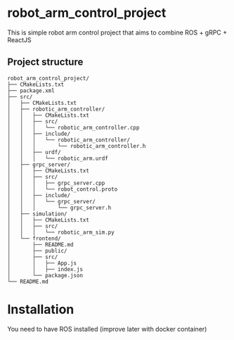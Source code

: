 # robot_arm_control_project

This is simple robot arm control project that aims to combine ROS + gRPC + ReactJS


## Project structure

```
robot_arm_control_project/
├── CMakeLists.txt
├── package.xml
├── src/
│   ├── CMakeLists.txt
│   ├── robotic_arm_controller/
│   │   ├── CMakeLists.txt
│   │   ├── src/
│   │   │   └── robotic_arm_controller.cpp
│   │   ├── include/
│   │   │   └── robotic_arm_controller/
│   │   │       └── robotic_arm_controller.h
│   │   ├── urdf/
│   │   │   └── robotic_arm.urdf
│   ├── grpc_server/
│   │   ├── CMakeLists.txt
│   │   ├── src/
│   │   │   ├── grpc_server.cpp
│   │   │   └── robot_control.proto
│   │   ├── include/
│   │   │   └── grpc_server/
│   │   │       └── grpc_server.h
│   ├── simulation/
│   │   ├── CMakeLists.txt
│   │   ├── src/
│   │   │   └── robotic_arm_sim.py
│   └── frontend/
│       ├── README.md
│       ├── public/
│       ├── src/
│       │   ├── App.js
│       │   ├── index.js
│       └── package.json
└── README.md
```

# Installation

You need to have ROS installed (improve later with docker container)